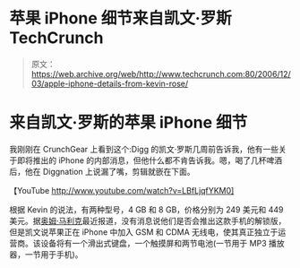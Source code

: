 # 苹果 iPhone 细节来自凯文·罗斯 TechCrunch

> 原文：<https://web.archive.org/web/http://www.techcrunch.com:80/2006/12/03/apple-iphone-details-from-kevin-rose/>

# 来自凯文·罗斯的苹果 iPhone 细节

我刚刚在 CrunchGear 上看到这个:Digg 的凯文·罗斯几周前告诉我，他有一些关于即将推出的 iPhone 的内部消息，但他什么都不肯告诉我。嗯，喝了几杯啤酒后，他在 Diggnation 上说漏了嘴，剪辑就嵌在下面。

【YouTube http://www.youtube.com/watch?v=LBfLjqfYKM0]

根据 Kevin 的说法，有两种型号，4 GB 和 8 GB，价格分别为 249 美元和 449 美元。据[奥姆·马利克](https://web.archive.org/web/20230202230808/http://gigaom.com/2006/11/16/iphone/)最近报道，没有消息说他们是否会推出这款手机的解锁版，但是凯文说苹果正在 iPhone 中加入 GSM 和 CDMA 无线电，使其真正独立于运营商。该设备将有一个滑出式键盘，一个触摸屏和两节电池(一节用于 MP3 播放器，一节用于手机)。